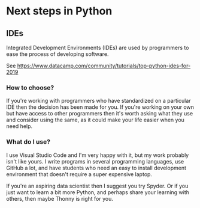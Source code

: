 # Next steps in Python

## IDEs

Integrated Development Environments (IDEs) are used by programmers to ease the process of developing software.

See <https://www.datacamp.com/community/tutorials/top-python-ides-for-2019>

### How to choose?

If you're working with programmers who have standardized on a particular IDE then the decision has been made for you.  If you're working on your own but have access to other programmers then it's worth asking what they use and consider using the same, as it could make your life easier when you need help.

### What do I use?

I use Visual Studio Code and I'm very happy with it, but my work probably isn't like yours.  I write programs in several programming languages, use GitHub a lot, and have students who need an easy to install development environment that doesn't require a super expensive
laptop.

If you're an aspiring data scientist then I suggest you try Spyder.  Or if you just want to learn a bit more Python, and perhaps share your learning with others, then maybe Thonny is right for you.
